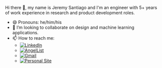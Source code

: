 Hi there 👋, my name is Jeremy Santiago and I'm an engineer with 5+ years of work experience in research and product development roles.

- 😄 Pronouns: he/him/his
- 👯 I’m looking to collaborate on design and machine learning applications.
- 📫 How to reach me:
     - [![LinkedIn](https://img.shields.io/badge/linkedin-%230077B5.svg?style=for-the-badge&logo=linkedin&logoColor=white)](https://www.linkedin.com/in/jeremy-santiago-11b05367)
     - [![AngelList](https://img.shields.io/badge/AngelList-%23D4D4D4.svg?style=for-the-badge&logo=AngelList&logoColor=white)](https://angel.co/u/jeremy-santiago-1)
     - [![Gmail](https://img.shields.io/badge/Gmail-D14836?style=for-the-badge&logo=gmail&logoColor=white)](mailto:9jsantiago4@gmail.com)
     - [![Personal Site](https://img.shields.io/badge/-Personal%20Portfolio%20-green?style=for-the-badge)](https://jeremy-santiago.com/)




<!--
**sajeremy/sajeremy** is a ✨ _special_ ✨ repository because its `README.md` (this file) appears on your GitHub profile.

Here are some ideas to get you started:
- 🌱 I’m currently reviewing data structures and algorithms.
- 🔭 I’m currently working on ...
- 🌱 I’m currently learning ...
- 👯 I’m looking to collaborate on ...
- 🤔 I’m looking for help with ...
- 💬 Ask me about ...
- 📫 How to reach me: 9jsantiago4@gmail.com
- 😄 Pronouns: he/him/his
- ⚡ Fun fact: ...
-->

